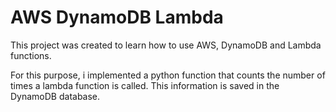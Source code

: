 # AWS DynamoDB Lambda

This project was created to learn how to use AWS, DynamoDB and Lambda functions.

For this purpose, i implemented a python function that counts the number of 
times a lambda function is called. This information is saved in the DynamoDB 
database.
